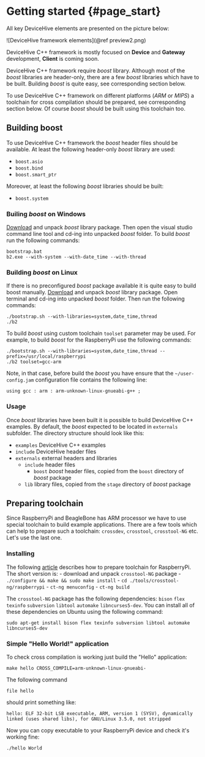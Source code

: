 Getting started {#page_start}
=============================

All key DeviceHive elements are presented on the picture below:

![DeviceHive framework elements](@ref preview2.png)

DeviceHive C++ framework is mostly focused on **Device** and **Gateway**
development, **Client** is coming soon.


DeviceHive C++ framework require *boost* library. Although most of the *boost*
libraries are header-only, there are a few *boost* libraries which have to be
built. Building *boost* is quite easy, see corresponding section below.

To use DeviceHive C++ framework on different platforms (*ARM* or *MIPS*)
a toolchain for cross compilation should be prepared, see corresponding
section below. Of course *boost* should be built using this toolchain too.


Building boost
--------------

To use DeviceHive C++ framework the *boost* header files should be available.
At least the following header-only *boost* library are used:
- `boost.asio`
- `boost.bind`
- `boost.smart_ptr`

Moreover, at least the following *boost* libraries should be built:
- `boost.system`

### Builing *boost* on Windows

[Download](http://www.boost.org/users/download/) and unpack *boost* library
package. Then open the visual studio command line tool and cd-ing into unpacked
*boost* folder. To build *boost* run the following commands:

~~~{.bat}
bootstrap.bat
b2.exe --with-system --with-date_time --with-thread
~~~

### Building *boost* on Linux

If there is no preconfigured *boost* package available it is quite easy
to build boost manually. [Download](http://www.boost.org/users/download/) and
unpack *boost* library package. Open terminal and cd-ing into unpacked *boost*
folder. Then run the following commands:

~~~{.sh}
./bootstrap.sh --with-libraries=system,date_time,thread
./b2
~~~

To build *boost* using custom toolchain `toolset` parameter may be used.
For example, to build *boost* for the RaspberryPi use the following commands:

~~~{.sh}
./bootstrap.sh --with-libraries=system,date_time,thread --prefix=/usr/local/raspberrypi
./b2 toolset=gcc-arm
~~~

Note, in that case, before build the *boost* you have ensure that the
`~/user-config.jam` configuration file contains the following line:

~~~
using gcc : arm : arm-unknown-linux-gnueabi-g++ ;
~~~

### Usage

Once *boost* libraries have been built it is possible to build DeviceHive C++
examples. By default, the *boost* expected to be located in `externals`
subfolder. The directory structure should look like this:

- `examples` DeviceHive C++ examples
- `include` DeviceHive header files
- `externals` external headers and libraries
  - `include` header files
    - `boost` *boost* header files, copied from the `boost` directory of *boost* package
  - `lib` library files, copied from the `stage` directory of *boost* package



Preparing toolchain
-------------------

Since RaspberryPi and BeagleBone has ARM processor we have to use special
toolchain to build example applications. There are a few tools which can help
to prepare such a toolchain: `crossdev`, `crosstool`, `crosstool-NG` etc.
Let's use the last one.

### Installing

The following [article](http://www.bootc.net/archives/2012/05/26/how-to-build-a-cross-compiler-for-your-raspberry-pi)
describes how to prepare toolchain for RaspberryPi. The short version is:
    - download and unpack `crosstool-NG` package
    - `./configure && make && sudo make install`
    - `cd ./tools/crosstool-ng/raspberrypi`
    - `ct-ng menuconfig`
    - `ct-ng build`

The `crosstool-NG` package has the following dependencies: `bison` `flex`
`texinfo` `subversion` `libtool` `automake` `libncurses5-dev`. You can install
 all of these dependencies on Ubuntu using the following command:

~~~{.sh}
sudo apt-get install bison flex texinfo subversion libtool automake libncurses5-dev
~~~

### Simple "Hello World!" application

To check cross compilation is working just build the "Hello" application:
~~~{.sh}
make hello CROSS_COMPILE=arm-unknown-linux-gnueabi-
~~~

The following command
~~~{.sh}
file hello
~~~
should print something like:
~~~{.sh}
hello: ELF 32-bit LSB executable, ARM, version 1 (SYSV), dynamically linked (uses shared libs), for GNU/Linux 3.5.0, not stripped
~~~

Now you can copy executable to your RaspberryPi device and check it's working fine:
~~~{.sh}
./hello World
~~~
